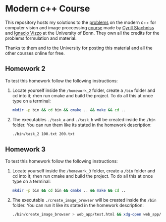 # Modern c++ Course

This repository hosts my solutions to the [problems](https://www.ipb.uni-bonn.de/teaching/cpp-2020/homeworks/) on the modern c++ for computer vision and image proccessing [course](https://www.youtube.com/playlist?list=PLgnQpQtFTOGRM59sr3nSL8BmeMZR9GCIA) made by [Cyrill Stachniss](https://github.com/stachnis) and [Ignacio Vizzo](https://github.com/nachovizzo) at the University of Bonn. They own all the credits for the problems formulation and material.

Thanks to them and to the University for posting this material and all the other courses online for free.

## Homework 2

To test this homework follow the following instructions:

1. Locate yourself inside the `/homework_2` folder, create a `/bin` folder and cd into it; rhen run cmake and build the project. To do all this at once type on a terminal:

    ```.sh
    mkdir -p bin && cd bin && cmake .. && make && cd ..
    ```

2. The executables `./task_a` and `./task_b` will be created inside the `/bin` folder. You can run them like its stated in the homework description:

    ```.sh
    ./bin/task_2 100.txt 200.txt
    ```

## Homework 3

To test this homework follow the following instructions:

1. Locate yourself inside the `/homework_3` folder, create a `/bin` folder and cd into it; rhen run cmake and build the project. To do all this at once type on a terminal:

    ```.sh
    mkdir -p bin && cd bin && cmake .. && make && cd ..
    ```

2. The executable `./create_image_browser` will be created inside the `/bin` folder. You can run it like its stated in the homework description:

    ```.sh
    ./bin/create_image_browser > web_app/test.html && xdg-open web_app/test.html
    ```
